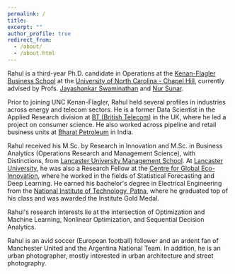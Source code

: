 ```yaml
---
permalink: /
title: 
excerpt: ""
author_profile: true
redirect_from:
  - /about/
  - /about.html
---
```


Rahul is a third-year Ph.D. candidate in Operations at the [Kenan-Flagler Business School](https://www.kenan-flagler.unc.edu/) at the [University of North Carolina - Chapel Hill](https://www.unc.edu/), currently advised by Profs. [Jayashankar Swaminathan](http://public.kenan-flagler.unc.edu/Faculty/swaminaj/) and [Nur Sunar](https://sites.google.com/view/nur-sunar/home). 

Prior to joining UNC Kenan-Flagler, Rahul held several profiles in industries across energy and telecom sectors. He is a former Data Scientist in the Applied Research division at [BT (British Telecom)](https://www.bt.com/) in the UK, where he led a project on consumer science. He also worked across pipeline and retail business units at [Bharat Petroleum](https://www.bharatpetroleum.com/) in India. 

Rahul received his M.Sc. by Research in Innovation and M.Sc. in Business Analytics (Operations Research and Management Science), with Distinctions, from [Lancaster University Management School](https://www.lancaster.ac.uk/lums/). At [Lancaster University](https://www.lancaster.ac.uk/), he was also a Research Fellow at the [Centre for Global Eco-Innovation](http://www.globalecoinnovation.org/), where he worked in the fields of Statistical Forecasting and Deep Learning. He earned his bachelor's degree in Electrical Engineering from the [National Institute of Technology, Patna](http://www.nitp.ac.in/php/home.php), where he graduated top of his class and was awarded the Institute Gold Medal.

Rahul's research interests lie at the intersection of Optimization and Machine Learning, Nonlinear Optimization, and Sequential Decision Analytics.

Rahul is an avid soccer (European football) follower and an ardent fan of Manchester United and the Argentina National Team. In addition, he is an urban photographer, mostly interested in urban architecture and street photography.
